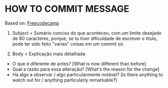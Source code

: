 # HOW TO COMMIT MESSAGE

Based on: [Freecodecamp](https://www.youtube.com/watch?v=Uszj_k0DGsg&ab_channel=freeCodeCamp.org)

1. Subject = Sumário conciso do que aconteceu, com um limite desejado de 80 caracteres, porque, se tu tiver dificuldade de escrever o titulo,
pode ter sido feito "varias" coisas em um commit só.

2. Body = Explicação mais detalhada

- O que é diferente de antes? [What is now different than before]
- Qual a razão para essa alteração? [What's the reason for the change]
- Há algo a observar / algo particularmente notável? [Is there anything to watch out for / anything particularly remarkable?]
